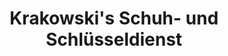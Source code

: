 ---
title: "Krakowski's Schuh- und Schlüsseldienst"
url: /osterode-am-harz/krakowskis-schuh-und-schluesseldienst/
shop: Schlüsseldienst
---